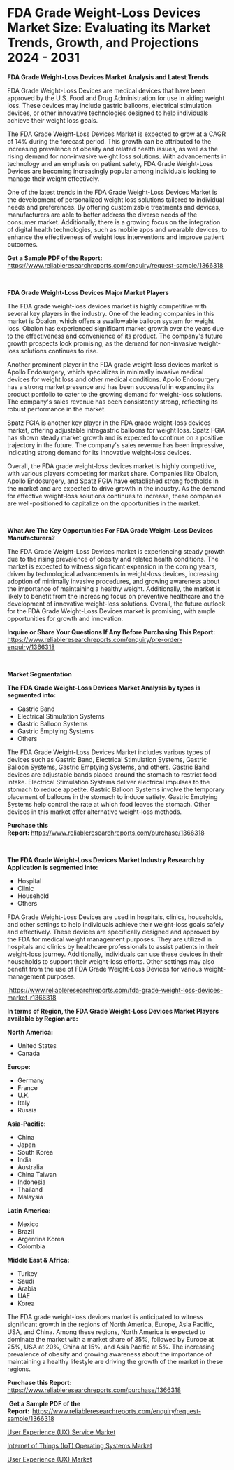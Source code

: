 <p><h1>FDA Grade Weight-Loss Devices Market Size: Evaluating its Market Trends, Growth, and Projections 2024 - 2031</h1></p><p><strong>FDA Grade Weight-Loss Devices Market Analysis and Latest Trends</strong></p>
<p><p>FDA Grade Weight-Loss Devices are medical devices that have been approved by the U.S. Food and Drug Administration for use in aiding weight loss. These devices may include gastric balloons, electrical stimulation devices, or other innovative technologies designed to help individuals achieve their weight loss goals.</p><p>The FDA Grade Weight-Loss Devices Market is expected to grow at a CAGR of 14% during the forecast period. This growth can be attributed to the increasing prevalence of obesity and related health issues, as well as the rising demand for non-invasive weight loss solutions. With advancements in technology and an emphasis on patient safety, FDA Grade Weight-Loss Devices are becoming increasingly popular among individuals looking to manage their weight effectively.</p><p>One of the latest trends in the FDA Grade Weight-Loss Devices Market is the development of personalized weight loss solutions tailored to individual needs and preferences. By offering customizable treatments and devices, manufacturers are able to better address the diverse needs of the consumer market. Additionally, there is a growing focus on the integration of digital health technologies, such as mobile apps and wearable devices, to enhance the effectiveness of weight loss interventions and improve patient outcomes.</p></p>
<p><strong>Get a Sample PDF of the Report:&nbsp;</strong> <a href="https://www.reliableresearchreports.com/enquiry/request-sample/1366318">https://www.reliableresearchreports.com/enquiry/request-sample/1366318</a></p>
<p>&nbsp;</p>
<p><strong>FDA Grade Weight-Loss Devices Major Market Players</strong></p>
<p><p>The FDA grade weight-loss devices market is highly competitive with several key players in the industry. One of the leading companies in this market is Obalon, which offers a swallowable balloon system for weight loss. Obalon has experienced significant market growth over the years due to the effectiveness and convenience of its product. The company's future growth prospects look promising, as the demand for non-invasive weight-loss solutions continues to rise.</p><p>Another prominent player in the FDA grade weight-loss devices market is Apollo Endosurgery, which specializes in minimally invasive medical devices for weight loss and other medical conditions. Apollo Endosurgery has a strong market presence and has been successful in expanding its product portfolio to cater to the growing demand for weight-loss solutions. The company's sales revenue has been consistently strong, reflecting its robust performance in the market.</p><p>Spatz FGIA is another key player in the FDA grade weight-loss devices market, offering adjustable intragastric balloons for weight loss. Spatz FGIA has shown steady market growth and is expected to continue on a positive trajectory in the future. The company's sales revenue has been impressive, indicating strong demand for its innovative weight-loss devices.</p><p>Overall, the FDA grade weight-loss devices market is highly competitive, with various players competing for market share. Companies like Obalon, Apollo Endosurgery, and Spatz FGIA have established strong footholds in the market and are expected to drive growth in the industry. As the demand for effective weight-loss solutions continues to increase, these companies are well-positioned to capitalize on the opportunities in the market.</p></p>
<p>&nbsp;</p>
<p><strong>What Are The Key Opportunities For FDA Grade Weight-Loss Devices Manufacturers?</strong></p>
<p><p>The FDA Grade Weight-Loss Devices market is experiencing steady growth due to the rising prevalence of obesity and related health conditions. The market is expected to witness significant expansion in the coming years, driven by technological advancements in weight-loss devices, increasing adoption of minimally invasive procedures, and growing awareness about the importance of maintaining a healthy weight. Additionally, the market is likely to benefit from the increasing focus on preventive healthcare and the development of innovative weight-loss solutions. Overall, the future outlook for the FDA Grade Weight-Loss Devices market is promising, with ample opportunities for growth and innovation.</p></p>
<p><strong>Inquire or Share Your Questions If Any Before Purchasing This Report:</strong> <a href="https://www.reliableresearchreports.com/enquiry/pre-order-enquiry/1366318">https://www.reliableresearchreports.com/enquiry/pre-order-enquiry/1366318</a></p>
<p>&nbsp;</p>
<p><strong>Market Segmentation</strong></p>
<p><strong>The FDA Grade Weight-Loss Devices Market Analysis by types is segmented into:</strong></p>
<p><ul><li>Gastric Band</li><li>Electrical Stimulation Systems</li><li>Gastric Balloon Systems</li><li>Gastric Emptying Systems</li><li>Others</li></ul></p>
<p><p>The FDA Grade Weight-Loss Devices Market includes various types of devices such as Gastric Band, Electrical Stimulation Systems, Gastric Balloon Systems, Gastric Emptying Systems, and others. Gastric Band devices are adjustable bands placed around the stomach to restrict food intake. Electrical Stimulation Systems deliver electrical impulses to the stomach to reduce appetite. Gastric Balloon Systems involve the temporary placement of balloons in the stomach to induce satiety. Gastric Emptying Systems help control the rate at which food leaves the stomach. Other devices in this market offer alternative weight-loss methods.</p></p>
<p><strong>Purchase this Report:&nbsp;</strong><a href="https://www.reliableresearchreports.com/purchase/1366318">https://www.reliableresearchreports.com/purchase/1366318</a></p>
<p>&nbsp;</p>
<p><strong>The FDA Grade Weight-Loss Devices Market Industry Research by Application is segmented into:</strong></p>
<p><ul><li>Hospital</li><li>Clinic</li><li>Household</li><li>Others</li></ul></p>
<p><p>FDA Grade Weight-Loss Devices are used in hospitals, clinics, households, and other settings to help individuals achieve their weight-loss goals safely and effectively. These devices are specifically designed and approved by the FDA for medical weight management purposes. They are utilized in hospitals and clinics by healthcare professionals to assist patients in their weight-loss journey. Additionally, individuals can use these devices in their households to support their weight-loss efforts. Other settings may also benefit from the use of FDA Grade Weight-Loss Devices for various weight-management purposes.</p></p>
<p><a href="https://www.reliableresearchreports.com/fda-grade-weight-loss-devices-market-r1366318">&nbsp;https://www.reliableresearchreports.com/fda-grade-weight-loss-devices-market-r1366318</a></p>
<p><strong>In terms of Region, the FDA Grade Weight-Loss Devices Market Players available by Region are:</strong></p>
<p>
    <p> <strong> North America: </strong>
        <ul>
            <li>United States</li>
            <li>Canada</li>
        </ul>
        </p> 
    <p> <strong> Europe: </strong>
        <ul>
            <li>Germany</li>
            <li>France</li>
            <li>U.K.</li>
            <li>Italy</li>
            <li>Russia</li>
        </ul>
        </p> 
    <p> <strong> Asia-Pacific: </strong>
        <ul>
            <li>China</li>
            <li>Japan</li>
            <li>South Korea</li>
            <li>India</li>
            <li>Australia</li>
            <li>China Taiwan</li>
            <li>Indonesia</li>
            <li>Thailand</li>
            <li>Malaysia</li>
        </ul>
        </p> 
    <p> <strong> Latin America: </strong>
        <ul>
            <li>Mexico</li>
            <li>Brazil</li>
            <li>Argentina Korea</li>
            <li>Colombia</li>
        </ul>
        </p> 
    <p> <strong> Middle East & Africa: </strong>
        <ul>
            <li>Turkey</li>
            <li>Saudi</li>
            <li>Arabia</li>
            <li>UAE</li>
            <li>Korea</li>
        </ul>
    </p>
    </p>
<p><p>The FDA grade weight-loss devices market is anticipated to witness significant growth in the regions of North America, Europe, Asia Pacific, USA, and China. Among these regions, North America is expected to dominate the market with a market share of 35%, followed by Europe at 25%, USA at 20%, China at 15%, and Asia Pacific at 5%. The increasing prevalence of obesity and growing awareness about the importance of maintaining a healthy lifestyle are driving the growth of the market in these regions.</p></p>
<p><strong>Purchase this Report: </strong><a href="https://www.reliableresearchreports.com/purchase/1366318">https://www.reliableresearchreports.com/purchase/1366318</a></p>
<p>&nbsp;<strong>Get a Sample PDF of the Report:&nbsp;&nbsp;</strong><a href="https://www.reliableresearchreports.com/enquiry/request-sample/1366318">https://www.reliableresearchreports.com/enquiry/request-sample/1366318</a></p>
<p><strong></strong></p>
<p><p><a href="https://github.com/ferandochandle/Market-Research-Report-List-1/blob/main/user-experience-ux-service-market.md">User Experience (UX) Service Market</a></p><p><a href="https://github.com/trackie2000/Market-Research-Report-List-1/blob/main/internet-of-things-iot-operating-systems-market.md">Internet of Things (IoT) Operating Systems Market</a></p><p><a href="https://github.com/tyleolden34345/Market-Research-Report-List-1/blob/main/user-experience-ux-market.md">User Experience (UX) Market</a></p></p>